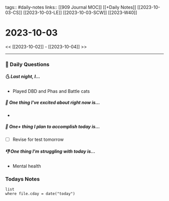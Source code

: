 tags:: #daily-notes 
links:: [[909 Journal MOC]] [[+Daily Notes]] [[2023-10-03-CS]] [[2023-10-03-LE]] [[2023-10-03-SCW]] [[2023-W40]]
# 2023-10-03

<< [[2023-10-02]] - [[2023-10-04]] >>

---
### 📅 Daily Questions
##### 🌜 Last night, I...
- Played DBD and Phas and Battle cats

##### 🙌 One thing I've excited about right now is...
- 

##### 🚀 One+ thing I plan to accomplish today is...
- [ ] Revise for test tomorrow

##### 👎 One thing I'm struggling with today is...
- Mental health

### Todays Notes
```dataview
list 
where file.cday = date("today")
```